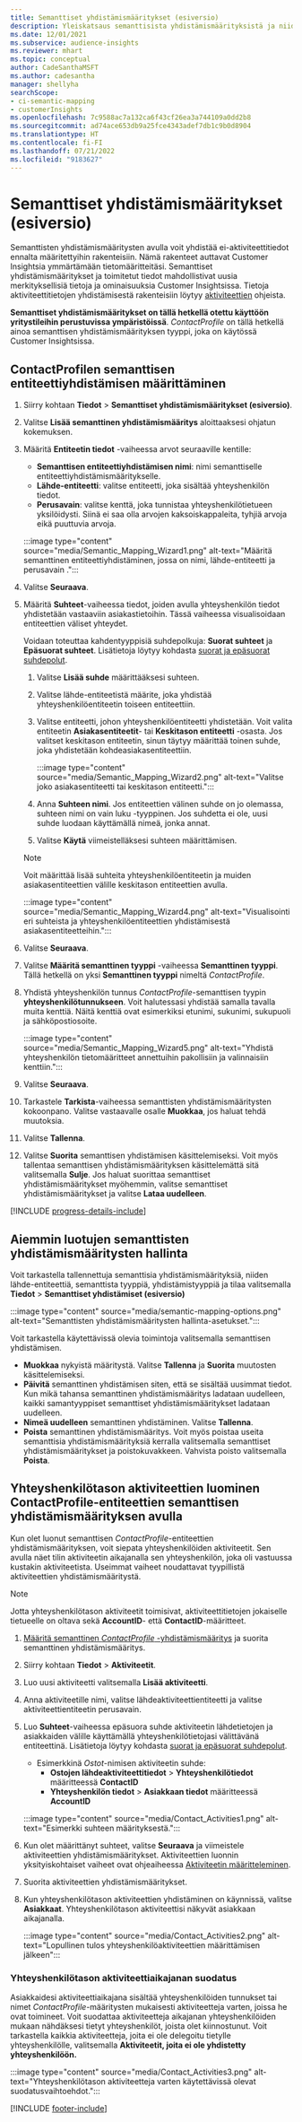 ```yaml
---
title: Semanttiset yhdistämismääritykset (esiversio)
description: Yleiskatsaus semanttisista yhdistämismäärityksistä ja niiden käytöstä.
ms.date: 12/01/2021
ms.subservice: audience-insights
ms.reviewer: mhart
ms.topic: conceptual
author: CadeSanthaMSFT
ms.author: cadesantha
manager: shellyha
searchScope:
- ci-semantic-mapping
- customerInsights
ms.openlocfilehash: 7c9588ac7a132ca6f43cf26ea3a744109a0dd2b8
ms.sourcegitcommit: ad74ace653db9a25fce4343adef7db1c9b0d8904
ms.translationtype: HT
ms.contentlocale: fi-FI
ms.lasthandoff: 07/21/2022
ms.locfileid: "9183627"
---
```

# <a name="semantic-mappings-preview"></a>Semanttiset yhdistämismääritykset (esiversio)

Semanttisten yhdistämismääritysten avulla voit yhdistää ei-aktiviteettitiedot ennalta määritettyihin rakenteisiin. Nämä rakenteet auttavat Customer Insightsia ymmärtämään tietomääritteitäsi. Semanttiset yhdistämismääritykset ja toimitetut tiedot mahdollistivat uusia merkityksellisiä tietoja ja ominaisuuksia Customer Insightsissa. Tietoja aktiviteettitietojen yhdistämisestä rakenteisiin löytyy [aktiviteettien](activities.md) ohjeista.

**Semanttiset yhdistämismääritykset on tällä hetkellä otettu käyttöön yritystileihin perustuvissa ympäristöissä**. *ContactProfile* on tällä hetkellä ainoa semanttisen yhdistämismäärityksen tyyppi, joka on käytössä Customer Insightsissa.

## <a name="define-a-contactprofile-semantic-entity-mapping"></a>ContactProfilen semanttisen entiteettiyhdistämisen määrittäminen

1. Siirry kohtaan **Tiedot** > **Semanttiset yhdistämismääritykset (esiversio)**.

1. Valitse **Lisää semanttinen yhdistämismääritys** aloittaaksesi ohjatun kokemuksen.

1. Määritä **Entiteetin tiedot** -vaiheessa arvot seuraaville kentille:

   - **Semanttisen entiteettiyhdistämisen nimi**: nimi semanttiselle entiteettiyhdistämismääritykselle.
   - **Lähde-entiteetti**: valitse entiteetti, joka sisältää yhteyshenkilön tiedot.
   - **Perusavain**: valitse kenttä, joka tunnistaa yhteyshenkilötietueen yksilöidysti. Siinä ei saa olla arvojen kaksoiskappaleita, tyhjiä arvoja eikä puuttuvia arvoja.

   :::image type="content" source="media/Semantic_Mapping_Wizard1.png" alt-text="Määritä semanttinen entiteettiyhdistäminen, jossa on nimi, lähde-entiteetti ja perusavain .":::

1. Valitse **Seuraava**.

1. Määritä **Suhteet**-vaiheessa tiedot, joiden avulla yhteyshenkilön tiedot yhdistetään vastaaviin asiakastietoihin. Tässä vaiheessa visualisoidaan entiteettien väliset yhteydet.  

   Voidaan toteuttaa kahdentyyppisiä suhdepolkuja: **Suorat suhteet** ja **Epäsuorat suhteet**. Lisätietoja löytyy kohdasta [suorat ja epäsuorat suhdepolut](relationships.md#relationship-paths).

   1. Valitse **Lisää suhde** määrittääksesi suhteen.
   1. Valitse lähde-entiteetistä määrite, joka yhdistää yhteyshenkilöentiteetin toiseen entiteettiin.
   1. Valitse entiteetti, johon yhteyshenkilöentiteetti yhdistetään. Voit valita entiteetin **Asiakasentiteetit**- tai **Keskitason entiteetti** -osasta. Jos valitset keskitason entiteetin, sinun täytyy määrittää toinen suhde, joka yhdistetään kohdeasiakasentiteettiin.

      :::image type="content" source="media/Semantic_Mapping_Wizard2.png" alt-text="Valitse joko asiakasentiteetti tai keskitason entiteetti.":::

   1. Anna **Suhteen nimi**. Jos entiteettien välinen suhde on jo olemassa, suhteen nimi on vain luku -tyyppinen. Jos suhdetta ei ole, uusi suhde luodaan käyttämällä nimeä, jonka annat.
   1. Valitse **Käytä** viimeistelläksesi suhteen määrittämisen.

   > [!NOTE]
   > Voit määrittää lisää suhteita yhteyshenkilöentiteetin ja muiden asiakasentiteettien välille keskitason entiteettien avulla.
   
     :::image type="content" source="media/Semantic_Mapping_Wizard4.png" alt-text="Visualisointi eri suhteista ja yhteyshenkilöentiteettien yhdistämisestä asiakasentiteetteihin.":::

1. Valitse **Seuraava**.

1. Valitse **Määritä semanttinen tyyppi** -vaiheessa **Semanttinen tyyppi**. Tällä hetkellä on yksi **Semanttinen tyyppi** nimeltä *ContactProfile*.

1. Yhdistä yhteyshenkilön tunnus *ContactProfile*-semanttisen tyypin **yhteyshenkilötunnukseen**. Voit halutessasi yhdistää samalla tavalla muita kenttiä. Näitä kenttiä ovat esimerkiksi etunimi, sukunimi, sukupuoli ja sähköpostiosoite.

   :::image type="content" source="media/Semantic_Mapping_Wizard5.png" alt-text="Yhdistä yhteyshenkilön tietomääritteet annettuihin pakollisiin ja valinnaisiin kenttiin.":::

1. Valitse **Seuraava**.

1. Tarkastele **Tarkista**-vaiheessa semanttisten yhdistämismääritysten kokoonpano. Valitse vastaavalle osalle **Muokkaa**, jos haluat tehdä muutoksia.

1. Valitse **Tallenna**.

1. Valitse **Suorita** semanttisen yhdistämisen käsittelemiseksi. Voit myös tallentaa semanttisen yhdistämismäärityksen käsittelemättä sitä valitsemalla **Sulje**. Jos haluat suorittaa semanttiset yhdistämismääritykset myöhemmin, valitse semanttiset yhdistämismääritykset ja valitse **Lataa uudelleen**.

[!INCLUDE [progress-details-include](includes/progress-details-pane.md)]

## <a name="manage-existing-semantic-mappings"></a>Aiemmin luotujen semanttisten yhdistämismääritysten hallinta

Voit tarkastella tallennettuja semanttisia yhdistämismäärityksiä, niiden lähde-entiteettiä, semanttista tyyppiä, yhdistämistyyppiä ja tilaa valitsemalla **Tiedot** > **Semanttiset yhdistämiset (esiversio)**

:::image type="content" source="media/semantic-mapping-options.png" alt-text="Semanttisten yhdistämismääritysten hallinta-asetukset.":::

Voit tarkastella käytettävissä olevia toimintoja valitsemalla semanttisen yhdistämisen.
- **Muokkaa** nykyistä määritystä. Valitse **Tallenna** ja **Suorita** muutosten käsittelemiseksi.
- **Päivitä** semanttinen yhdistämisen siten, että se sisältää uusimmat tiedot. Kun mikä tahansa semanttinen yhdistämismääritys ladataan uudelleen, kaikki samantyyppiset semanttiset yhdistämismääritykset ladataan uudelleen.
- **Nimeä uudelleen** semanttinen yhdistäminen. Valitse **Tallenna**.
- **Poista** semanttinen yhdistämismääritys. Voit myös poistaa useita semanttisia yhdistämismäärityksiä kerralla valitsemalla semanttiset yhdistämismääritykset ja poistokuvakkeen. Vahvista poisto valitsemalla **Poista**.

## <a name="use-a-contactprofile-semantic-entity-mapping-to-create-contact-level-activities"></a>Yhteyshenkilötason aktiviteettien luominen ContactProfile-entiteettien semanttisen yhdistämismäärityksen avulla

Kun olet luonut semanttisen *ContactProfile*-entiteettien yhdistämismäärityksen, voit siepata yhteyshenkilöiden aktiviteetit. Sen avulla näet tilin aktiviteetin aikajanalla sen yhteyshenkilön, joka oli vastuussa kustakin aktiviteetista. Useimmat vaiheet noudattavat tyypillistä aktiviteettien yhdistämismääritystä.

   > [!NOTE]
   > Jotta yhteyshenkilötason aktiviteetit toimisivat, aktiviteettitietojen jokaiselle tietueelle on oltava sekä **AccountID**- että **ContactID**-määritteet.

1. [Määritä semanttinen *ContactProfile* -yhdistämismääritys](#define-a-contactprofile-semantic-entity-mapping) ja suorita semanttinen yhdistämismääritys.

1. Siirry kohtaan **Tiedot** > **Aktiviteetit**.

1. Luo uusi aktiviteetti valitsemalla **Lisää aktiviteetti**.

1. Anna aktiviteetille nimi, valitse lähdeaktiviteettientiteetti ja valitse aktiviteettientiteetin perusavain.

1. Luo **Suhteet**-vaiheessa epäsuora suhde aktiviteetin lähdetietojen ja asiakkaiden välille käyttämällä yhteyshenkilötietojasi välittävänä entiteettinä. Lisätietoja löytyy kohdasta [suorat ja epäsuorat suhdepolut](relationships.md#relationship-paths).
   - Esimerkkinä *Ostot*-nimisen aktiviteetin suhde:
      - **Ostojen lähdeaktiviteettitiedot** > **Yhteyshenkilötiedot** määritteessä **ContactID**
      - **Yhteyshenkilön tiedot** > **Asiakkaan tiedot** määritteessä **AccountID**

   :::image type="content" source="media/Contact_Activities1.png" alt-text="Esimerkki suhteen määrityksestä.":::

1. Kun olet määrittänyt suhteet, valitse **Seuraava** ja viimeistele aktiviteettien yhdistämismääritykset. Aktiviteettien luonnin yksityiskohtaiset vaiheet ovat ohjeaiheessa [Aktiviteetin määritteleminen](activities.md).

1. Suorita aktiviteettien yhdistämismääritykset.

1. Kun yhteyshenkilötason aktiviteettien yhdistäminen on käynnissä, valitse **Asiakkaat**. Yhteyshenkilötason aktiviteettisi näkyvät asiakkaan aikajanalla.

   :::image type="content" source="media/Contact_Activities2.png" alt-text="Lopullinen tulos yhteyshenkilöaktiviteettien määrittämisen jälkeen":::

### <a name="contact-level-activity-timeline-filtering"></a>Yhteyshenkilötason aktiviteettiaikajanan suodatus

Asiakkaidesi aktiviteettiaikajana sisältää yhteyshenkilöiden tunnukset tai nimet *ContactProfile*-määritysten mukaisesti aktiviteetteja varten, joissa he ovat toimineet. Voit suodattaa aktiviteetteja aikajanan yhteyshenkilöiden mukaan nähdäksesi tietyt yhteyshenkilöt, joista olet kiinnostunut. Voit tarkastella kaikkia aktiviteetteja, joita ei ole delegoitu tietylle yhteyshenkilölle, valitsemalla **Aktiviteetit, joita ei ole yhdistetty yhteyshenkilöön.**

:::image type="content" source="media/Contact_Activities3.png" alt-text="Yhteyshenkilötason aktiviteetteja varten käytettävissä olevat suodatusvaihtoehdot.":::

[!INCLUDE [footer-include](includes/footer-banner.md)]
